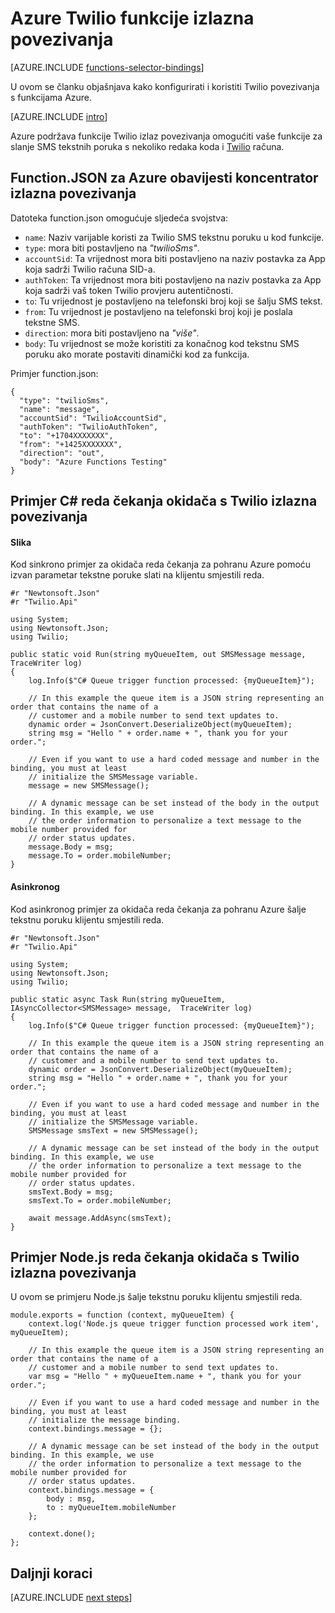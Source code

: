 <properties
    pageTitle="Povezivanje Azure funkcije Twilio | Microsoft Azure"
    description="Objašnjenje kako koristiti Twilio povezivanja s funkcijama Azure."
    services="functions"
    documentationCenter="na"
    authors="wesmc7777"
    manager="erikre"
    editor=""
    tags=""
    keywords="Azure funkcije, Funkcije, događaja obrada dinamički računalnim serverless arhitekture"/>

<tags
    ms.service="functions"
    ms.devlang="multiple"
    ms.topic="reference"
    ms.tgt_pltfrm="multiple"
    ms.workload="na"
    ms.date="10/20/2016"
    ms.author="wesmc"/>

# <a name="azure-functions-twilio-output-binding"></a>Azure Twilio funkcije izlazna povezivanja

[AZURE.INCLUDE [functions-selector-bindings](../../includes/functions-selector-bindings.md)]

U ovom se članku objašnjava kako konfigurirati i koristiti Twilio povezivanja s funkcijama Azure. 

[AZURE.INCLUDE [intro](../../includes/functions-bindings-intro.md)] 

Azure podržava funkcije Twilio izlaz povezivanja omogućiti vaše funkcije za slanje SMS tekstnih poruka s nekoliko redaka koda i [Twilio](https://www.twilio.com/) računa. 
 

## <a name="functionjson-for-azure-notification-hub-output-binding"></a>Function.JSON za Azure obavijesti koncentrator izlazna povezivanja

Datoteka function.json omogućuje sljedeća svojstva:

- `name`: Naziv varijable koristi za Twilio SMS tekstnu poruku u kod funkcije.
- `type`: mora biti postavljeno na *"twilioSms"*.
- `accountSid`: Ta vrijednost mora biti postavljeno na naziv postavka za App koja sadrži Twilio računa SID-a.
- `authToken`: Ta vrijednost mora biti postavljeno na naziv postavka za App koja sadrži vaš token Twilio provjeru autentičnosti.
- `to`: Tu vrijednost je postavljeno na telefonski broj koji se šalju SMS tekst.
- `from`: Tu vrijednost je postavljeno na telefonski broj koji je poslala tekstne SMS.
- `direction`: mora biti postavljeno na *"više"*.
- `body`: Tu vrijednost se može koristiti za konačnog kod tekstnu SMS poruku ako morate postaviti dinamički kod za funkcija. 

 
Primjer function.json:

    {
      "type": "twilioSms",
      "name": "message",
      "accountSid": "TwilioAccountSid",
      "authToken": "TwilioAuthToken",
      "to": "+1704XXXXXXX",
      "from": "+1425XXXXXXX",
      "direction": "out",
      "body": "Azure Functions Testing"
    }


## <a name="example-c-queue-trigger-with-twilio-output-binding"></a>Primjer C# reda čekanja okidača s Twilio izlazna povezivanja

#### <a name="synchronous"></a>Slika

Kod sinkrono primjer za okidača reda čekanja za pohranu Azure pomoću izvan parametar tekstne poruke slati na klijentu smjestili reda.

    #r "Newtonsoft.Json"
    #r "Twilio.Api"

    using System;
    using Newtonsoft.Json;
    using Twilio;

    public static void Run(string myQueueItem, out SMSMessage message,  TraceWriter log)
    {
        log.Info($"C# Queue trigger function processed: {myQueueItem}");
    
        // In this example the queue item is a JSON string representing an order that contains the name of a 
        // customer and a mobile number to send text updates to.
        dynamic order = JsonConvert.DeserializeObject(myQueueItem);
        string msg = "Hello " + order.name + ", thank you for your order.";
    
        // Even if you want to use a hard coded message and number in the binding, you must at least 
        // initialize the SMSMessage variable.
        message = new SMSMessage();

        // A dynamic message can be set instead of the body in the output binding. In this example, we use 
        // the order information to personalize a text message to the mobile number provided for
        // order status updates.
        message.Body = msg;
        message.To = order.mobileNumber;
    }

#### <a name="asynchronous"></a>Asinkronog

Kod asinkronog primjer za okidača reda čekanja za pohranu Azure šalje tekstnu poruku klijentu smjestili reda.

    #r "Newtonsoft.Json"
    #r "Twilio.Api"
     
    using System;
    using Newtonsoft.Json;
    using Twilio;
    
    public static async Task Run(string myQueueItem, IAsyncCollector<SMSMessage> message,  TraceWriter log)
    {
        log.Info($"C# Queue trigger function processed: {myQueueItem}");

        // In this example the queue item is a JSON string representing an order that contains the name of a 
        // customer and a mobile number to send text updates to.
        dynamic order = JsonConvert.DeserializeObject(myQueueItem);
        string msg = "Hello " + order.name + ", thank you for your order.";
    
        // Even if you want to use a hard coded message and number in the binding, you must at least 
        // initialize the SMSMessage variable.
        SMSMessage smsText = new SMSMessage();

        // A dynamic message can be set instead of the body in the output binding. In this example, we use 
        // the order information to personalize a text message to the mobile number provided for
        // order status updates.
        smsText.Body = msg;
        smsText.To = order.mobileNumber;
        
        await message.AddAsync(smsText);
    }


## <a name="example-nodejs-queue-trigger-with-twilio-output-binding"></a>Primjer Node.js reda čekanja okidača s Twilio izlazna povezivanja

U ovom se primjeru Node.js šalje tekstnu poruku klijentu smjestili reda.

    module.exports = function (context, myQueueItem) {
        context.log('Node.js queue trigger function processed work item', myQueueItem);
    
        // In this example the queue item is a JSON string representing an order that contains the name of a 
        // customer and a mobile number to send text updates to.
        var msg = "Hello " + myQueueItem.name + ", thank you for your order.";
    
        // Even if you want to use a hard coded message and number in the binding, you must at least 
        // initialize the message binding.
        context.bindings.message = {};
    
        // A dynamic message can be set instead of the body in the output binding. In this example, we use 
        // the order information to personalize a text message to the mobile number provided for
        // order status updates.
        context.bindings.message = {
            body : msg,
            to : myQueueItem.mobileNumber
        };
    
        context.done();
    };

## <a name="next-steps"></a>Daljnji koraci

[AZURE.INCLUDE [next steps](../../includes/functions-bindings-next-steps.md)]
